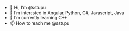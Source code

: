 - 👋 Hi, I’m @sstupu
- 👀 I’m interested in Angular, Python, C#, Javascript, Java
- 🌱 I’m currently learning C++
- 📫 How to reach me @sstupu

<!---
sstupu/sstupu is a ✨ special ✨ repository because its `README.md` (this file) appears on your GitHub profile.
You can click the Preview link to take a look at your changes.
--->
